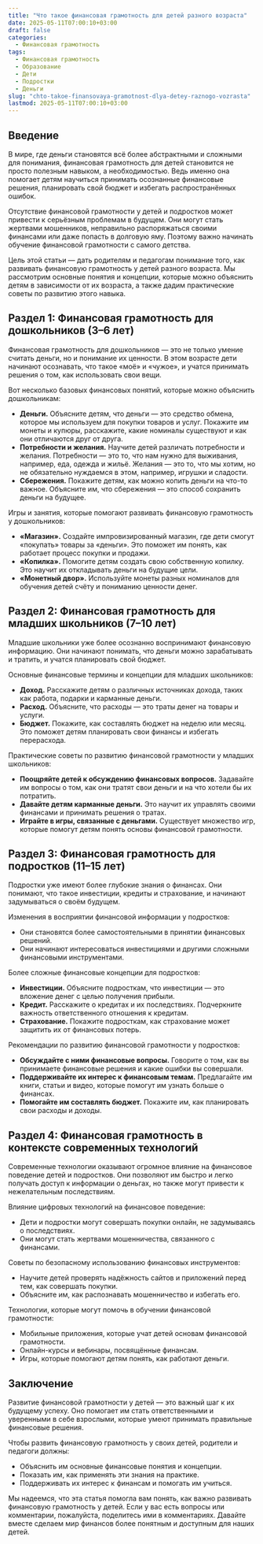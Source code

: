 ```yaml
---
title: "Что такое финансовая грамотность для детей разного возраста"
date: 2025-05-11T07:00:10+03:00
draft: false
categories:
  - Финансовая грамотность
tags:
  - Финансовая грамотность
  - Образование
  - Дети
  - Подростки
  - Деньги
slug: "chto-takoe-finansovaya-gramotnost-dlya-detey-raznogo-vozrasta"
lastmod: 2025-05-11T07:00:10+03:00
---
```


## Введение

В мире, где деньги становятся всё более абстрактными и сложными для понимания, финансовая грамотность для детей становится не просто полезным навыком, а необходимостью. Ведь именно она помогает детям научиться принимать осознанные финансовые решения, планировать свой бюджет и избегать распространённых ошибок.

Отсутствие финансовой грамотности у детей и подростков может привести к серьёзным проблемам в будущем. Они могут стать жертвами мошенников, неправильно распоряжаться своими финансами или даже попасть в долговую яму. Поэтому важно начинать обучение финансовой грамотности с самого детства.

Цель этой статьи — дать родителям и педагогам понимание того, как развивать финансовую грамотность у детей разного возраста. Мы рассмотрим основные понятия и концепции, которые можно объяснить детям в зависимости от их возраста, а также дадим практические советы по развитию этого навыка.

## Раздел 1: Финансовая грамотность для дошкольников (3–6 лет)

Финансовая грамотность для дошкольников — это не только умение считать деньги, но и понимание их ценности. В этом возрасте дети начинают осознавать, что такое «моё» и «чужое», и учатся принимать решения о том, как использовать свои вещи.

Вот несколько базовых финансовых понятий, которые можно объяснить дошкольникам:

* **Деньги.** Объясните детям, что деньги — это средство обмена, которое мы используем для покупки товаров и услуг. Покажите им монеты и купюры, расскажите, какие номиналы существуют и как они отличаются друг от друга.
* **Потребности и желания.** Научите детей различать потребности и желания. Потребности — это то, что нам нужно для выживания, например, еда, одежда и жильё. Желания — это то, что мы хотим, но не обязательно нуждаемся в этом, например, игрушки и сладости.
* **Сбережения.** Покажите детям, как можно копить деньги на что-то важное. Объясните им, что сбережения — это способ сохранить деньги на будущее.

Игры и занятия, которые помогают развивать финансовую грамотность у дошкольников:

* **«Магазин».** Создайте импровизированный магазин, где дети смогут «покупать» товары за «деньги». Это поможет им понять, как работает процесс покупки и продажи.
* **«Копилка».** Помогите детям создать свою собственную копилку. Это научит их откладывать деньги на будущие цели.
* **«Монетный двор».** Используйте монеты разных номиналов для обучения детей счёту и пониманию ценности денег.

## Раздел 2: Финансовая грамотность для младших школьников (7–10 лет)

Младшие школьники уже более осознанно воспринимают финансовую информацию. Они начинают понимать, что деньги можно зарабатывать и тратить, и учатся планировать свой бюджет.

Основные финансовые термины и концепции для младших школьников:

* **Доход.** Расскажите детям о различных источниках дохода, таких как работа, подарки и карманные деньги.
* **Расход.** Объясните, что расходы — это траты денег на товары и услуги.
* **Бюджет.** Покажите, как составлять бюджет на неделю или месяц. Это поможет детям планировать свои финансы и избегать перерасхода.

Практические советы по развитию финансовой грамотности у младших школьников:

* **Поощряйте детей к обсуждению финансовых вопросов.** Задавайте им вопросы о том, как они тратят свои деньги и на что хотели бы их потратить.
* **Давайте детям карманные деньги.** Это научит их управлять своими финансами и принимать решения о тратах.
* **Играйте в игры, связанные с деньгами.** Существует множество игр, которые помогут детям понять основы финансовой грамотности.

## Раздел 3: Финансовая грамотность для подростков (11–15 лет)

Подростки уже имеют более глубокие знания о финансах. Они понимают, что такое инвестиции, кредиты и страхование, и начинают задумываться о своём будущем.

Изменения в восприятии финансовой информации у подростков:

* Они становятся более самостоятельными в принятии финансовых решений.
* Они начинают интересоваться инвестициями и другими сложными финансовыми инструментами.

Более сложные финансовые концепции для подростков:

* **Инвестиции.** Объясните подросткам, что инвестиции — это вложение денег с целью получения прибыли.
* **Кредит.** Расскажите о кредитах и их последствиях. Подчеркните важность ответственного отношения к кредитам.
* **Страхование.** Покажите подросткам, как страхование может защитить их от финансовых потерь.

Рекомендации по развитию финансовой грамотности у подростков:

* **Обсуждайте с ними финансовые вопросы.** Говорите о том, как вы принимаете финансовые решения и какие ошибки вы совершали.
* **Поддерживайте их интерес к финансовым темам.** Предлагайте им книги, статьи и видео, которые помогут им узнать больше о финансах.
* **Помогайте им составлять бюджет.** Покажите им, как планировать свои расходы и доходы.

## Раздел 4: Финансовая грамотность в контексте современных технологий

Современные технологии оказывают огромное влияние на финансовое поведение детей и подростков. Они позволяют им быстро и легко получать доступ к информации о деньгах, но также могут привести к нежелательным последствиям.

Влияние цифровых технологий на финансовое поведение:

* Дети и подростки могут совершать покупки онлайн, не задумываясь о последствиях.
* Они могут стать жертвами мошенничества, связанного с финансами.

Советы по безопасному использованию финансовых инструментов:

* Научите детей проверять надёжность сайтов и приложений перед тем, как совершать покупки.
* Объясните им, как распознавать мошенничество и избегать его.

Технологии, которые могут помочь в обучении финансовой грамотности:

* Мобильные приложения, которые учат детей основам финансовой грамотности.
* Онлайн-курсы и вебинары, посвящённые финансам.
* Игры, которые помогают детям понять, как работают деньги.

## Заключение

Развитие финансовой грамотности у детей — это важный шаг к их будущему успеху. Оно помогает им стать ответственными и уверенными в себе взрослыми, которые умеют принимать правильные финансовые решения.

Чтобы развить финансовую грамотность у своих детей, родители и педагоги должны:

* Объяснить им основные финансовые понятия и концепции.
* Показать им, как применять эти знания на практике.
* Поддерживать их интерес к финансам и помогать им учиться.

Мы надеемся, что эта статья помогла вам понять, как важно развивать финансовую грамотность у детей. Если у вас есть вопросы или комментарии, пожалуйста, поделитесь ими в комментариях. Давайте вместе сделаем мир финансов более понятным и доступным для наших детей.
